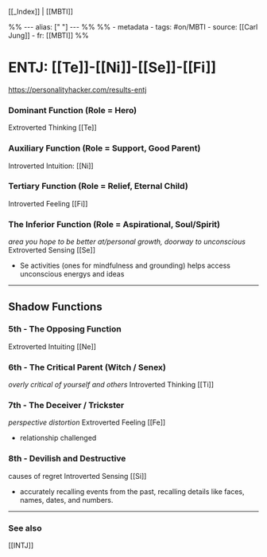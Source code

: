 [[_Index]] | [[MBTI]]

%% ---
alias: [" "]
--- %%
%% - metadata
	- tags: #on/MBTI 
	- source: [[Carl Jung]]
	- fr: [[MBTI]]
%%

# ENTJ: [[Te]]-[[Ni]]-[[Se]]-[[Fi]]
https://personalityhacker.com/results-entj

### Dominant Function (Role = Hero)
Extroverted Thinking [[Te]]


### Auxiliary Function (Role = Support, Good Parent)
Introverted Intuition: [[Ni]]

### Tertiary Function (Role = Relief, Eternal Child)
Introverted Feeling [[Fi]]

### The Inferior Function (Role = Aspirational, Soul/Spirit)
*area you hope to be better at/personal growth, doorway to unconscious*
Extroverted Sensing [[Se]]
- Se activities (ones for mindfulness and grounding) helps access unconscious energys and ideas
----
## Shadow Functions

### 5th - The Opposing Function
Extroverted Intuiting [[Ne]]

### 6th  - The Critical Parent (Witch / Senex)
*overly critical of yourself and others*
Introverted Thinking [[Ti]]

### 7th  - The Deceiver / Trickster
*perspective distortion*
Extroverted Feeling [[Fe]]
- relationship challenged

### 8th  - Devilish and Destructive
causes of regret
Introverted Sensing [[Si]]
- accurately recalling events from the past, recalling details like faces, names, dates, and numbers. 


-------------
### See also
[[INTJ]]